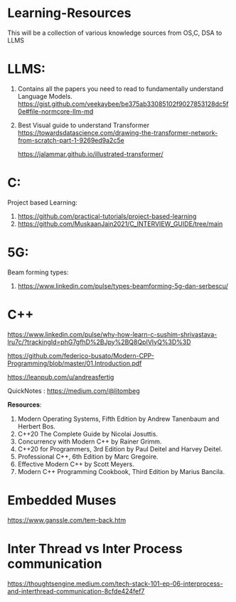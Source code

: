 # Learning-Resources

This will be a collection of various knowledge sources from OS,C, DSA to LLMS


# LLMS:
1. Contains all the papers you need to read to fundamentally understand Language Models.
    https://gist.github.com/veekaybee/be375ab33085102f9027853128dc5f0e#file-normcore-llm-md
2. Best Visual guide to understand Transformer <br>
   https://towardsdatascience.com/drawing-the-transformer-network-from-scratch-part-1-9269ed9a2c5e

   https://jalammar.github.io/illustrated-transformer/

# C:
Project based Learning:
1. https://github.com/practical-tutorials/project-based-learning
2. https://github.com/MuskaanJain2021/C_INTERVIEW_GUIDE/tree/main

# 5G:
Beam forming types:
1. https://www.linkedin.com/pulse/types-beamforming-5g-dan-serbescu/


# C++
https://www.linkedin.com/pulse/why-how-learn-c-sushim-shrivastava-lru7c/?trackingId=phG7gfhD%2BJpy%2BQ8QpIVIyQ%3D%3D

https://github.com/federico-busato/Modern-CPP-Programming/blob/master/01.Introduction.pdf

https://leanpub.com/u/andreasfertig

QuickNotes : https://medium.com/@litombeg

𝐑𝐞𝐬𝐨𝐮𝐫𝐜𝐞𝐬:
1. Modern Operating Systems, Fifth Edition by Andrew Tanenbaum and Herbert Bos.
2. C++20 The Complete Guide by Nicolai Josuttis.
3. Concurrency with Modern C++ by Rainer Grimm.
4. C++20 for Programmers, 3rd Edition by Paul Deitel and Harvey Deitel.
5. Professional C++, 6th Edition by Marc Gregoire.
6. Effective Modern C++ by Scott Meyers.
7. Modern C++ Programming Cookbook, Third Edition by Marius Bancila.

# Embedded Muses
https://www.ganssle.com/tem-back.htm

# Inter Thread vs Inter Process communication 
https://thoughtsengine.medium.com/tech-stack-101-ep-06-interprocess-and-interthread-communication-8cfde424fef7
